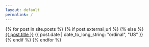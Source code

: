 ```yaml
---
layout: default
permalink: /
---
```


<div class="post-container">
	{% for post in site.posts %}
        {% if post.external_url %}
        {% else %}
        <div class="post-list">
            <a class="post-title" href="{{ site.url }}{{ post.url }}">{{ post.title }}</a>
<!--            {% for tag in post.tags %}
                {{ tag }}
            {% endfor %} -->
            <time datetime="{{ post.date | date_to_xmlschema }}" class="post-date">{{ post.date |  date_to_long_string: "ordinal", "US" }}</time>
        </div>
    {% endif %}
    {% endfor %}
  
</div>
